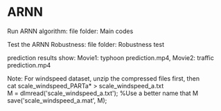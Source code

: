 # ARNN

Run ARNN algorithm:
file folder: Main codes

Test the ARNN Robustness:
file folder: Robustness test

prediction results show:
Movie1: typhoon prediction.mp4, 
Movie2: traffic prediction.mp4


Note: 
For windspeed dataset, unzip the compressed files first, then  
cat scale_windspeed_PARTa* > scale_windspeed_a.txt   
M = dlmread('scale_windspeed_a.txt'); %Use a better name that M
save('scale_windspeed_a.mat', M);
